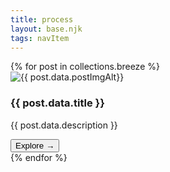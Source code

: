 ```yaml
---
title: process
layout: base.njk
tags: navItem
---
```

<section class="grid">
{% for post in collections.breeze %}
<article class="card">
    <div class="card__img"><img src="{{ post.data.postImg | url }}" alt="{{ post.data.postImgAlt}}"></div>
      <div class="card__content">
        <h1 class="card__header">{{ post.data.title }}</h1>
        <p class="card__text">{{ post.data.description }}</p>
        <a href="{{ post.url }}"> <button class="card__btn">Explore <span>&rarr;</span></button></a>
      </div>
    </article>
    {% endfor %}
</section>